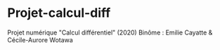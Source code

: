 # Projet-calcul-diff
Projet numérique "Calcul différentiel" (2020)
Binôme : Emilie Cayatte & Cécile-Aurore Wotawa
